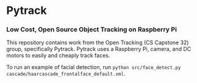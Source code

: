 # Pytrack
### Low Cost, Open Source Object Tracking on Raspberry Pi

This repository contains work from the Open Tracking (CS Capstone 32) group, specifically Pytrack.  Pytrack uses a Raspberry Pi, camera, and DC motors to easily and cheaply track faces.  

To run an example of facial detection, run `python src/face_detect.py cascade/haarcascade_frontalface_default.xml`.  
